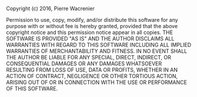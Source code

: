 Copyright (c) 2016, Pierre Wacrenier

Permission to use, copy, modify, and/or distribute this software for any
purpose with or without fee is hereby granted, provided that the above
copyright notice and this permission notice appear in all copies.  THE SOFTWARE
IS PROVIDED "AS IS" AND THE AUTHOR DISCLAIMS ALL WARRANTIES WITH REGARD TO THIS
SOFTWARE INCLUDING ALL IMPLIED WARRANTIES OF MERCHANTABILITY AND FITNESS. IN NO
EVENT SHALL THE AUTHOR BE LIABLE FOR ANY SPECIAL, DIRECT, INDIRECT, OR
CONSEQUENTIAL DAMAGES OR ANY DAMAGES WHATSOEVER RESULTING FROM LOSS OF USE,
DATA OR PROFITS, WHETHER IN AN ACTION OF CONTRACT, NEGLIGENCE OR OTHER TORTIOUS
ACTION, ARISING OUT OF OR IN CONNECTION WITH THE USE OR PERFORMANCE OF THIS
SOFTWARE.
